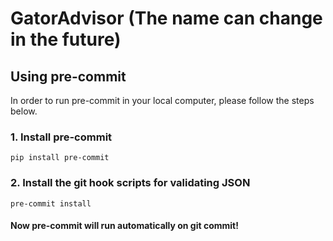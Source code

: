 # GatorAdvisor (The name can change in the future)

## Using pre-commit

In order to run pre-commit in your local computer, please follow the steps below.

### 1. Install pre-commit

```
pip install pre-commit
```

### 2. Install the git hook scripts for validating JSON


```
pre-commit install
```

#### Now pre-commit will run automatically on git commit!
